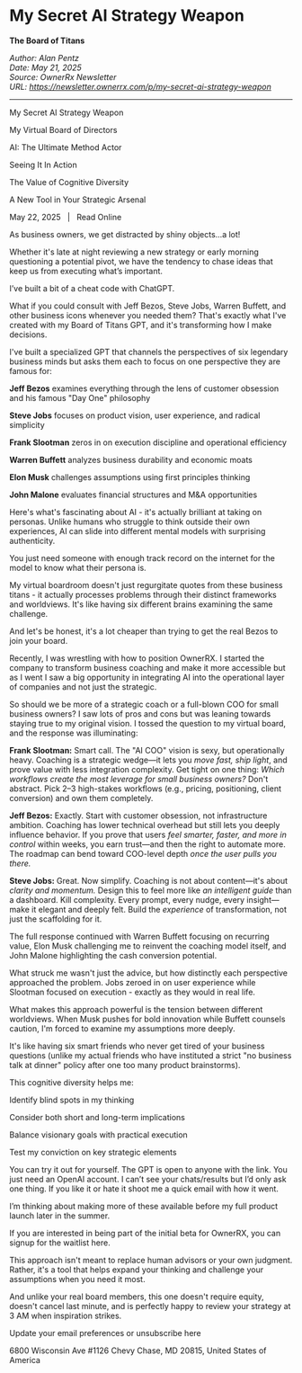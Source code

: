 # My Secret AI Strategy Weapon
**The Board of Titans**

*Author: Alan Pentz*  
*Date: May 21, 2025*  
*Source: OwnerRx Newsletter*  
*URL: https://newsletter.ownerrx.com/p/my-secret-ai-strategy-weapon*

---

My Secret AI Strategy Weapon

My Virtual Board of Directors

AI: The Ultimate Method Actor

Seeing It In Action

The Value of Cognitive Diversity

A New Tool in Your Strategic Arsenal

May 22, 2025   |   Read Online

As business owners, we get distracted by shiny objects…a lot!

Whether it's late at night reviewing a new strategy or early morning questioning a potential pivot, we have the tendency to chase ideas that keep us from executing what’s important.

I’ve built a bit of a cheat code with ChatGPT.

What if you could consult with Jeff Bezos, Steve Jobs, Warren Buffett, and other business icons whenever you needed them? That's exactly what I've created with my Board of Titans GPT, and it's transforming how I make decisions.

I've built a specialized GPT that channels the perspectives of six legendary business minds but asks them each to focus on one perspective they are famous for:

**Jeff Bezos** examines everything through the lens of customer obsession and his famous "Day One" philosophy

**Steve Jobs** focuses on product vision, user experience, and radical simplicity

**Frank Slootman** zeros in on execution discipline and operational efficiency

**Warren Buffett** analyzes business durability and economic moats

**Elon Musk** challenges assumptions using first principles thinking

**John Malone** evaluates financial structures and M&A opportunities

Here's what's fascinating about AI - it's actually brilliant at taking on personas. Unlike humans who struggle to think outside their own experiences, AI can slide into different mental models with surprising authenticity.

You just need someone with enough track record on the internet for the model to know what their persona is.

My virtual boardroom doesn't just regurgitate quotes from these business titans - it actually processes problems through their distinct frameworks and worldviews. It's like having six different brains examining the same challenge.

And let's be honest, it's a lot cheaper than trying to get the real Bezos to join your board.

Recently, I was wrestling with how to position OwnerRX. I started the company to transform business coaching and make it more accessible but as I went I saw a big opportunity in integrating AI into the operational layer of companies and not just the strategic.

So should we be more of a strategic coach or a full-blown COO for small business owners? I saw lots of pros and cons but was leaning towards staying true to my original vision. I tossed the question to my virtual board, and the response was illuminating:

**Frank Slootman:** Smart call. The "AI COO" vision is sexy, but operationally heavy. Coaching is a strategic wedge—it lets you *move fast, ship light*, and prove value with less integration complexity. Get tight on one thing: *Which workflows create the most leverage for small business owners?* Don't abstract. Pick 2–3 high-stakes workflows (e.g., pricing, positioning, client conversion) and own them completely.

**Jeff Bezos:** Exactly. Start with customer obsession, not infrastructure ambition. Coaching has lower technical overhead but still lets you deeply influence behavior. If you prove that users *feel smarter, faster, and more in control* within weeks, you earn trust—and then the right to automate more. The roadmap can bend toward COO-level depth *once the user pulls you there.*

**Steve Jobs:** Great. Now simplify. Coaching is not about content—it's about *clarity and momentum.* Design this to feel more like *an intelligent guide* than a dashboard. Kill complexity. Every prompt, every nudge, every insight—make it elegant and deeply felt. Build the *experience* of transformation, not just the scaffolding for it.

The full response continued with Warren Buffett focusing on recurring value, Elon Musk challenging me to reinvent the coaching model itself, and John Malone highlighting the cash conversion potential.

What struck me wasn't just the advice, but how distinctly each perspective approached the problem. Jobs zeroed in on user experience while Slootman focused on execution - exactly as they would in real life.

What makes this approach powerful is the tension between different worldviews. When Musk pushes for bold innovation while Buffett counsels caution, I'm forced to examine my assumptions more deeply.

It's like having six smart friends who never get tired of your business questions (unlike my actual friends who have instituted a strict "no business talk at dinner" policy after one too many product brainstorms).

This cognitive diversity helps me:

Identify blind spots in my thinking

Consider both short and long-term implications

Balance visionary goals with practical execution

Test my conviction on key strategic elements

You can try it out for yourself. The GPT is open to anyone with the link. You just need an OpenAI account. I can’t see your chats/results but I’d only ask one thing. If you like it or hate it shoot me a quick email with how it went.

I’m thinking about making more of these available before my full product launch later in the summer.

If you are interested in being part of the initial beta for OwnerRX, you can signup for the waitlist here.

This approach isn't meant to replace human advisors or your own judgment. Rather, it's a tool that helps expand your thinking and challenge your assumptions when you need it most.

And unlike your real board members, this one doesn't require equity, doesn't cancel last minute, and is perfectly happy to review your strategy at 3 AM when inspiration strikes.

Update your email preferences or unsubscribe here

6800 Wisconsin Ave #1126
Chevy Chase, MD 20815, United States of America
